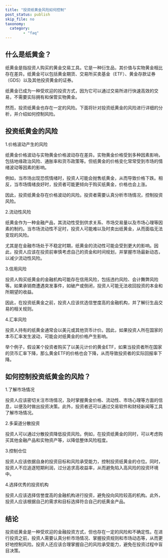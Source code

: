 ```yaml
---
title: "投资纸黄金风险如何控制"
post_status: publish
skip_file: no
taxonomy:
  category:
        - "faq"
---
```


## 什么是纸黄金？

纸黄金是指投资人购买的黄金交易工具。它是一种衍生品，其价值与实物黄金相比存在差异。纸黄金可以包括黄金期货、交易所买卖基金（ETF）、黄金存款证券（GDS）以及其他投资黄金的证券。

纸黄金已成为一种受欢迎的投资方式，因为它可以通过交易所进行快速高效的交易，不需要实际拥有和保管实物黄金。

然而，投资纸黄金也存在一定的风险。下面将针对投资纸黄金的风险进行详细的分析，并介绍如何控制风险。

## 投资纸黄金的风险

1.价格波动产生的风险

纸黄金价格波动与实物黄金价格波动存在差异。实物黄金价格受到多种因素影响，包括地缘政治风险、通胀率和货币政策等。但纸黄金的价格变化常常受到市场的情绪波动等因素的影响。

例如，当市场出现恐慌情绪时，投资人可能会抛售纸黄金，从而导致价格下跌。相反，当市场情绪良好时，投资者可能更倾向于购买纸黄金，价格也会上涨。

因此，投资纸黄金存在价格波动的风险。投资者需要认真分析市场情况，控制投资风险。

2.流动性风险

纸黄金作为一种金融产品，其流动性受到供求关系、市场交易量以及市场心理等因素的制约。当市场流动性不足时，投资人可能难以及时卖出纸黄金，从而面临无法变现的风险。

尤其是在金融市场处于不稳定时期，纸黄金的流动性可能会受到更大的影响。因此，投资人应该在投资前审慎考虑自己的资金和时间规划，并掌握市场最新动态，以减少流动性风险。

3.信用风险

投资人购买纸黄金的金融机构可能存在信用风险，包括违约风险、会计舞弊风险等。如果承销商遭遇突发事件，如破产或倒闭，投资人可能无法收回投资的本金和所期望的收益。

因此，在投资纸黄金之前，投资人应该优选信誉度高的金融机构，并了解衍生品交易的相关规则。

4.汇率风险

投资人持有的纸黄金通常会以美元或其他货币计价。因此，如果投资人所在国家的本币汇率发生波动，可能会对纸黄金的价格产生影响。

举个例子，假设某个投资者购买了以美元计价的黄金ETF，如果当投资者所在国家的货币汇率下降，那么黄金ETF的价格也会下降，从而导致投资者的实际回报率下降。

## 如何控制投资纸黄金的风险？

1.了解市场情况

投资人应该密切关注市场情况，及时掌握黄金价格、流动性、市场心理等方面的信息，以便及时做出投资决策。此外，投资者还可以通过交易软件和财经新闻等工具了解市场情况。

2.多渠道分散投资

投资人可以通过分散投资降低投资风险。例如，在投资纸黄金的同时，可以考虑购买其他金融产品和实物资产等，以降低整体风险程度。

3.控制仓位

投资人应该依据自身的投资目标和风险承受能力，控制投资纸黄金的仓位。同时，投资人不应追逐短期利润，过分追求高收益率，从而避免陷入高风险的投资环境中。

4.选择优秀的投资机构

投资人应该选择信誉度高的金融机构进行投资，避免投向风险较高的机构。此外，投资人应该根据自己的需求和目标选择符合自己的纸黄金产品。

## 结论

投资纸黄金是一种受欢迎的金融投资方式，但也存在一定的风险和不确定性。在进行投资之前，投资人需要认真分析市场情况、掌握投资规则和市场动态等，从而更好地控制风险。投资人还应该合理掌握自己的风险承受能力，避免在投资过程中盲目决策。
